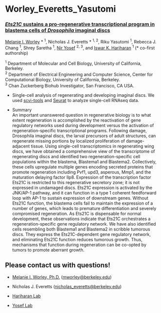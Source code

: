 # Worley_Everetts_Yasutomi

### [*Ets21C* sustains a pro-regenerative transcriptional program in blastema cells of *Drosophila* imaginal discs](https://www.cell.com/current-biology/fulltext/S0960-9822(22)01002-8)

[Melanie I. Worley](https://sites.google.com/view/melanieworley/home?authuser=0/)  * <sup> 1</sup>, Nicholas J. Everetts * <sup> 1, 2</sup>, Riku Yasutomi <sup>1</sup>, Rebecca J. Chang <sup> 1</sup>, Shrey Saretha <sup> 1</sup>, [Nir Yosef](https://yoseflab.github.io/) <sup>2, 3</sup>, and [Iswar K. Hariharan](https://mcb.berkeley.edu/labs/hariharan/)  <sup>1</sup> 
(*</sup> co-first authorship)

<sup>1</sup> Department of Molecular and Cell Biology, University of California, Berkeley. \
<sup>2</sup> Department of Electrical Engineering and Computer Science, Center for Computational Biology, University of California, Berkeley. \
<sup>3</sup> Chan Zuckerberg Biohub Investigator, San Francisco, CA USA.



* Single-cell analysis of regenerating and developing imaginal discs. We used [scvi-tools](https://scvi-tools.org/) and [Seurat](https://satijalab.org/seurat/) to analyze single-cell RNAseq data.

* Summary\
An important unanswered question in regenerative biology is to what extent regeneration is accomplished by the reactivation of gene regulatory networks used during development versus the activation of regeneration-specific transcriptional programs. Following damage, Drosophila imaginal discs, the larval precursors of adult structures, can regenerate missing portions by localized proliferation of damage-adjacent tissue. Using single-cell transcriptomics in regenerating wing discs, we have obtained a comprehensive view of the transcriptome of regenerating discs and identified two regeneration-specific cell populations within the blastema, Blastema1 and Blastema2. Collectively, these cells upregulate multiple genes encoding secreted proteins that promote regeneration including Pvf1, upd3, asperous, Mmp1, and the maturation delaying factor Ilp8. Expression of the transcription factor Ets21C is restricted to this regenerative secretory zone; it is not expressed in undamaged discs. Ets21C expression is activated by the JNK/AP-1 pathway, and it can function in a type 1 coherent feedforward loop with AP-1 to sustain expression of downstream genes. Without Ets21C function, the blastema cells fail to maintain the expression of a number of genes, which leads to premature differentiation and severely compromised regeneration. As Ets21C is dispensable for normal development, these observations indicate that Ets21C orchestrates a regeneration-specific gene regulatory network. We have also identified cells resembling both Blastema1 and Blastema2 in scribble tumorous discs. They express the Ets21C-dependent gene regulatory network, and eliminating Ets21C function reduces tumorous growth. Thus, mechanisms that function during regeneration can be co-opted by tumors to promote aberrant growth.


## Please contact us with questions! 

* [Melanie I. Worley, Ph.D.](https://sites.google.com/view/melanieworley/home?authuser=0/)  (mworley@berkeley.edu)

* Nicholas J. Everetts (nicholas_everetts@berkeley.edu)

* [Hariharan Lab](https://mcb.berkeley.edu/labs/hariharan/) 
* [Yosef Lab](https://yoseflab.github.io/)
